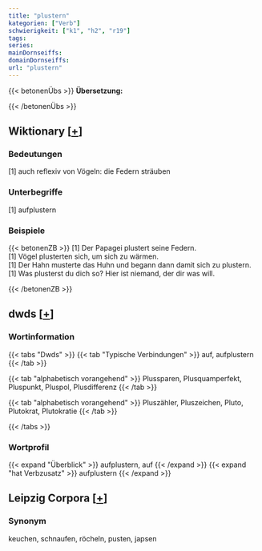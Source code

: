 ```yaml
---
title: "plustern"
kategorien: ["Verb"]
schwierigkeit: ["k1", "h2", "r19"]
tags:
series:
mainDornseiffs:
domainDornseiffs:
url: "plustern"
---
```


{{< betonenÜbs >}}
**Übersetzung:**  
  
{{< /betonenÜbs >}}

## Wiktionary [[+](https://de.wiktionary.org/wiki/plustern)]

### Bedeutungen
[1] auch reflexiv von Vögeln: die Federn sträuben  

### Unterbegriffe
[1] aufplustern  

### Beispiele
{{< betonenZB >}}
[1] Der Papagei plustert seine Federn.  
[1] Vögel plusterten sich, um sich zu wärmen.  
[1] Der Hahn musterte das Huhn und begann dann damit sich zu plustern.  
[1] Was plusterst du dich so? Hier ist niemand, der dir was will.  

{{< /betonenZB >}}


## dwds [[+](https://www.dwds.de/wb/plustern)]

### Wortinformation
{{< tabs "Dwds" >}}
{{< tab "Typische Verbindungen" >}}
auf, aufplustern
{{< /tab >}}

{{< tab "alphabetisch vorangehend" >}}
Plussparen, Plusquamperfekt, Pluspunkt, Pluspol, Plusdifferenz
{{< /tab >}}

{{< tab "alphabetisch vorangehend" >}}
Pluszähler, Pluszeichen, Pluto, Plutokrat, Plutokratie
{{< /tab >}}

{{< /tabs >}}

### Wortprofil
{{< expand "Überblick" >}} aufplustern, auf {{< /expand >}}
{{< expand "hat Verbzusatz" >}} aufplustern {{< /expand >}}

## Leipzig Corpora [[+](https://corpora.uni-leipzig.de/en/res?word=plustern&corpusId=deu_newscrawl-public_2018)]


### Synonym
keuchen, schnaufen, röcheln, pusten, japsen

